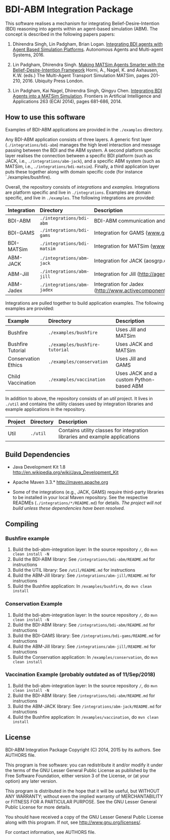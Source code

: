 # BDI-ABM Integration Package

This software realises a mechanism for integrating
Belief-Desire-Intention (BDI) reasoning into agents within an
agent-based simulation (ABM). The concept is described
in the following papers papers:

1. Dhirendra Singh, Lin Padgham, Brian Logan.
   [Integrating BDI agents with Agent Based Simulation Platforms](https://researchbank.rmit.edu.au/view/rmit:37619).
   Autonomous Agents and Multi-agent Systems, 2016.

2. Lin Padgham, Dhirendra Singh.
   [Making MATSim Agents Smarter with the Belief-Desire-Intention Framework](http://matsim.org/the-book)
   Horni, A., Nagel, K. and Axhausen, K.W. (eds.) The Multi-Agent Transport Simulation MATSim,
   pages 201-210, 2016. Ubiquity Press London.

3. Lin Padgham, Kai Nagel, Dhirendra Singh, Qingyu Chen.
   [Integrating BDI Agents into a MATSim Simulation](https://researchbank.rmit.edu.au/view/rmit:28920).
   Frontiers in Artificial Intelligence and Applications 263 (ECAI 2014),
   pages 681-686, 2014.




## How to use this software

Examples of BDI-ABM applications are provided in the `./examples` directory.

Any BDI-ABM application consists of three layers. A generic first layer
(`./integrations/bdi-abm`) manages the high level interaction and message
passing between the BDI and the ABM system. A second platform specific
layer realises the connection between a specific BDI platform (such as
JACK, i.e., `./integrations/abm-jack`), and a specific ABM system (such
as MATSim, i.e., `./integrations/bdi-matsim`). Finally, a third application
layer puts these together along with domain specific code (for instance
`./examples/bushfire).

Overall, the repository consists of *integrations* and *examples*. Integrations
are platform specific and live in `./integrations`. Examples are domain
specific, and live in `./examples`. The following integrations
are provided:

Integration   | Directory                   | Description
:-------------|:----------------------------|:----------------------------
BDI-ABM       | `./integrations/bdi-abm`    | BDI-ABM communication and data layer
BDI-GAMS      | `./integrations/bdi-gams`   | Integration for GAMS (www.gams.com)
BDI-MATSim    | `./integrations/bdi-matsim` | Integration for MATSim (www.matsim.org)
ABM-JACK      | `./integrations/abm-jack`   | Integration for JACK (aosgrp.com/products/jack)
ABM-Jill      | `./integrations/abm-jill`   | Integration for Jill (http://agentsoz.github.io/jill)
ABM-Jadex     | `./integrations/abm-jadex`  | Integration for Jadex (http://www.activecomponents.org/bin/view/About/Features)

Integrations are pulled together to build application examples. The following
examples are provided:

Example             | Directory                      | Description
:-------------------|:-------------------------------|:----------------------------
Bushfire            | `./examples/bushfire`          | Uses Jill and MATSim
Bushfire Tutorial   | `./examples/bushfire-tutorial` | Uses JACK and MATSim
Conservation Ethics | `./examples/conservation`      | Uses Jill and GAMS
Child Vaccination   | `./examples/vaccination`       | Uses JACK and a custom Python-based ABM

In addition to above, the repository consists of an *util* project. It lives in
`./util` and contains the utility classes used by integration libraries and example
applications in the repository.

Project     | Directory      | Description
:-----------|:---------------|:--------------------------------------------
Util        | `./util`       | Contains utility classes for integration libraries and example applications



<a name="Dependencies"></a>
## Build Dependencies


* Java Development Kit 1.8
  http://en.wikipedia.org/wiki/Java_Development_Kit

* Apache Maven 3.3.*
  http://maven.apache.org

* Some of the integrations (e.g., JACK, GAMS) require third-party
  libraries to be installed in your local Maven repository. See
  the respective READMEs (`./integrations/*/README.md`) for details.
  *The project will not build unless these dependencies have been
   resolved.*



## Compiling


### Bushfire example

1.  Build the bdi-abm-integration layer: In the source repository `/`, do
    `mvn clean install -N`
2.  Build the BDI-ABM library: See `/integrations/bdi-abm/README.md`
    for instructions
3.  Build the UTIL library: See `/util/README.md`
    for instructions
4.  Build the ABM-Jill library: See `/integrations/abm-jill/README.md`
    for instructions
6.  Build the Bushfire application: In `/examples/bushfire`, do
    `mvn clean install`


### Conservation Example

1.  Build the bdi-abm-integration layer: In the source repository `/`, do
    `mvn clean install -N`
2.  Build the BDI-ABM library: See `/integrations/bdi-abm/README.md`
    for instructions
3.  Build the BDI-GAMS library: See `/integrations/bdi-gams/README.md`
    for instructions
4.  Build the ABM-Jill library: See `/integrations/abm-jill/README.md`
    for instructions
5.  Build the Conservation application: In `/examples/conservation`, do
    `mvn clean install`


### Vaccination Example (probably outdated as of 11/Sep/2018)

1.  Build the bdi-abm-integration layer: In the source repository `/`, do
    `mvn clean install -N`
2.  Build the BDI-ABM library: See `/integrations/bdi-abm/README.md`
    for instructions
3.  Build the ABM-JACK library: See `/integrations/abm-jack/README.md`
    for instructions
4.  Build the Bushfire application: In `/examples/vaccination`, do
    `mvn clean install`



## License

BDI-ABM Integration Package
Copyright (C) 2014, 2015 by its authors. See AUTHORS file.

This program is free software: you can redistribute it and/or modify
it under the terms of the GNU Lesser General Public License as published by
the Free Software Foundation, either version 3 of the License, or
(at your option) any later version.

This program is distributed in the hope that it will be useful,
but WITHOUT ANY WARRANTY; without even the implied warranty of
MERCHANTABILITY or FITNESS FOR A PARTICULAR PURPOSE.  See the
GNU Lesser General Public License for more details.

You should have received a copy of the GNU Lesser General Public License
along with this program.  If not, see <http://www.gnu.org/licenses/>.

For contact information, see AUTHORS file.
